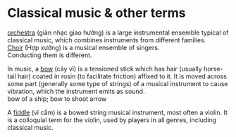 # Classical music & other terms

[orchestra](https://en.wikipedia.org/wiki/Orchestra) (giàn nhạc giao hưởng) is a large instrumental ensemble typical of classical music, which combines instruments from different families.\
[Choir](https://en.wikipedia.org/wiki/Choir) (Hợp xướng) is a musical ensemble of singers.\
Conducting them is different.

In music, a [bow](https://en.wikipedia.org/wiki/Bow_(music)) (cây vĩ) is a tensioned stick which has hair (usually horse-tail hair) coated in rosin (to facilitate friction) affixed to it. It is moved across some part (generally some type of strings) of a musical instrument to cause vibration, which the instrument emits as sound.\
bow of a ship; bow to shoot arrow

A [fiddle](https://en.wikipedia.org/wiki/Fiddle) (vĩ cầm) is a bowed string musical instrument, most often a violin. It is a colloquial term for the violin, used by players in all genres, including classical music.